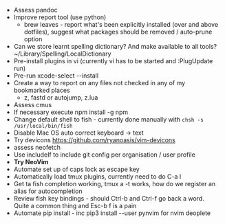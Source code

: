 * Assess pandoc
* Improve report tool (use python)
  - brew leaves - report what's been explicitly installed (over and above
    dotfiles), suggest what packages should be removed / auto-prune option
* Can we store learnt spelling dictionary? And make available to all tools?
  ~/Library/Spelling/LocalDictionary
* Pre-install plugins in vi (currently vi has to be started and :PlugUpdate run)
* Pre-run xcode-select --install
* Create a way to report on any files not checked in any of my bookmarked places
   - z, fastd or autojump, z.lua
* Assess cmus
* If necessary execute npm install -g npm
* Change default shell to fish - currently done manually with
  `chsh -s /usr/local/bin/fish`
* Disable Mac OS auto correct keyboard -> text
* Try devicons https://github.com/ryanoasis/vim-devicons
* assess neofetch
* Use includeIf to include git config per organisation / user profile
* **Try NeoVim**
* Automate set up of caps lock as escape key
* Automatically load tmux plugins, currently need to do C-a I
* Get ta fish completion working, tmux a -t works, how do we register an alias
  for autocompletion
* Review fish key bindings - should Ctrl-b and Ctrl-f go back a word. Quite a
  common thing and Esc-b f is a pain
* Automate pip install - inc pip3 install --user pynvim for nvim deoplete
